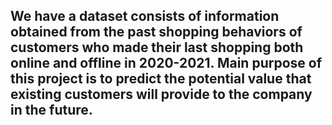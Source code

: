 ## We have a dataset consists of information obtained from the past shopping behaviors of customers who made their last shopping both online and offline in 2020-2021. Main purpose of this project is to predict the potential value that existing customers will provide to the company in the future. 
